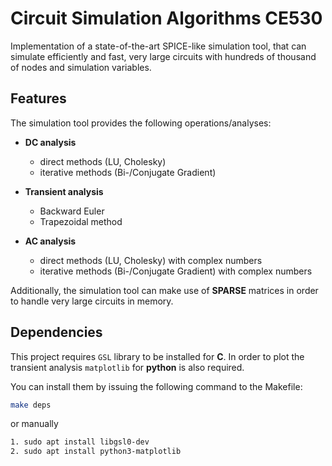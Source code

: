 # Circuit Simulation Algorithms CE530 #

Implementation of a state-of-the-art SPICE-like simulation tool, that can simulate efficiently and fast, very large circuits with hundreds of thousand of nodes and simulation variables.

## Features ##

The simulation tool provides the following operations/analyses:

* **DC analysis**
    * direct methods (LU, Cholesky)
    * iterative methods (Bi-/Conjugate Gradient)

* **Transient analysis**
    * Backward Euler
    * Trapezoidal method

* **AC analysis**
    * direct methods (LU, Cholesky) with complex numbers
    * iterative methods (Bi-/Conjugate Gradient) with complex numbers

Additionally, the simulation tool can make use of **SPARSE** matrices in order to handle very large circuits in memory.

## Dependencies ##

This project requires `GSL` library to be installed for **C**.
In order to plot the transient analysis `matplotlib` for **python** is also required.


You can install them by issuing the following command to the Makefile:

```bash
make deps
```

or  manually

```bash
1. sudo apt install libgsl0-dev
2. sudo apt install python3-matplotlib
```
